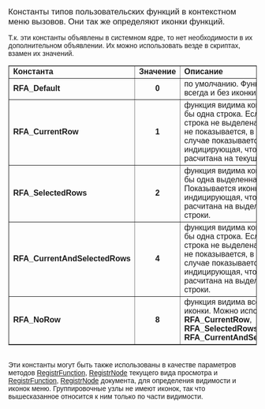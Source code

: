 ﻿<html>
<head>
<title>Константы типов блокировок</title>
</head>

<body>

<p><font face="Arial"><big>Константы типов пользовательских функций в контекстном меню вызовов. Они так же определяют иконки функций.</big></font></p>

<p><font face="Arial">Т.к. эти константы объявлены в системном ядре, 
то нет необходимости в их дополнительном объявлении. Их можно использовать везде 
в скриптах, взамен их значений.</font></p>

<table border="1">
  <tr>
    <td width="20%"><font size="3" face="Arial"><b>Константа</b></font></td>
    <td width="20%"><font size="3" face="Arial"><b>Значение</b></font></td>
    <td width="60%"><font size="3" face="Arial"><b>Описание</b></font></td>
  </tr>
  <tr>
    <td width="20%"><font face="Arial"><strong>RFA_Default</strong></font></td>
    <td width="20%" align="center"><font face="Arial"><strong>0</strong></font></td>
    <td width="60%"><font face="Arial">по умолчанию. Функция видима всегда и без 
	иконки.</font></td>
  </tr>
  <tr>
    <td width="20%"><font face="Arial"><strong>RFA_CurrentRow</strong></font></td>
    <td width="20%" align="center"><font face="Arial"><strong>1</strong></font></td>
    <td width="60%"><font face="Arial">функция видима когда есть хотя бы одна 
	строка. Если ни одна строка не выделена, то и иконка не показывается, в 
	противном случае показывается иконка индицирующая, что функция расчитана на 
	текущую строку.</font></td>
  </tr>
  <tr>
    <td width="20%"><font face="Arial"><strong>RFA_SelectedRows</strong></font></td>
    <td width="20%" align="center"><font face="Arial"><strong>2</strong></font></td>
    <td width="60%"><font face="Arial">функция видима когда есть хотя бы одна 
	выделенная строка. Показывается иконка индицирующая, что функция расчитана 
	на выделенные строки.</font></td>
  </tr>
  <tr>
    <td width="20%"><font face="Arial"><strong>RFA_CurrentAndSelectedRows</strong></font></td>
    <td width="20%" align="center"><font face="Arial"><strong>4</strong></font></td>
    <td width="60%"><font face="Arial">функция видима когда есть хотя бы одна 
	строка. Если ни одна строка не выделена, то и иконка не показывается, в противном случае показывается иконка  
	индицирующая, что функция расчитана на выделенные строки.</font></td>
  </tr>
  <tr>
    <td width="20%"><font face="Arial"><strong>RFA_NoRow</strong></font></td>
    <td width="20%" align="center"><font face="Arial"><strong>8</strong></font></td>
    <td width="60%"><font face="Arial">функция видима всегда и без иконки. Можно 
	использовать с <strong>RFA_CurrentRow</strong>, <strong>RFA_SelectedRows</strong>, <strong>RFA_CurrentAndSelectedRows</strong>.</font></td>
  </tr>
</table>

<blockquote>
</blockquote>

<p><font face="Arial"><br>
Эти константы могут быть также использованы в качестве параметров методов 
<a href="../Functions/FrmPttel/RegistrFunction.html">RegistrFunction</a>,  
<a href="../Functions/FrmPttel/RegistrNode.html">RegistrNode</a> текущего вида 
просмотра и <a href="../Functions/ASDOC/RegistrFunction.html">RegistrFunction</a>,  
<a href="../Functions/ASDOC/RegistrNode.html">RegistrNode</a> документа, для 
определения видимости и иконок меню. Группировочные узлы не имеют иконок, так 
что вышесказанное относится к ним только по части видимости.</font></p>
</body>
</html>
